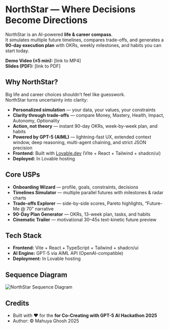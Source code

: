 # NorthStar — Where Decisions Become Directions

NorthStar is an AI-powered **life & career compass**.  
It simulates multiple future timelines, compares trade-offs, and generates a **90-day execution plan** with OKRs, weekly milestones, and habits you can start today.

**Demo Video (≤5 min):** [link to MP4]  
**Slides (PDF):** [link to PDF]  


## Why NorthStar?
Big life and career choices shouldn’t feel like guesswork.  
NorthStar turns uncertainty into clarity:

- **Personalized simulation** — your data, your values, your constraints  
- **Clarity through trade-offs** — compare Money, Mastery, Health, Impact, Autonomy, Optionality  
- **Action, not theory** — instant 90-day OKRs, week-by-week plan, and habits  
- **Powered by GPT-5 (AIML)** — lightning-fast UX, extended context window, deep reasoning, multi-agent chaining, and strict JSON precision  
- **Frontend:** Built with [Lovable.dev](https://lovable.dev) (Vite + React + Tailwind + shadcn/ui)  
- **Deployed:** In Lovable hosting  


## Core USPs
- **Onboarding Wizard** — profile, goals, constraints, decisions  
- **Timelines Simulator** — multiple parallel futures with milestones & radar charts  
- **Trade-offs Explorer** — side-by-side scores, Pareto highlights, “Future-Me @ 70” narrative  
- **90-Day Plan Generator** — OKRs, 13-week plan, tasks, and habits  
- **Cinematic Trailer** — motivational 30–45s text-kinetic future preview  


## Tech Stack
- **Frontend:** Vite + React + TypeScript + Tailwind + shadcn/ui  
- **AI Engine:** GPT-5 via AIML API (OpenAI-compatible)  
- **Deployment:** In Lovable hosting

## Sequence Diagram

![NorthStar Sequence Diagram](https://drive.google.com/uc?export=view&id=10kg3MYzV7Lo2s6AYR09-oT1-bGXQoNTU)


## Credits

- Built with ❤️ for the **for Co-Creating with GPT-5 AI Hackathon 2025**
- Author: © Mahuya Ghosh 2025
